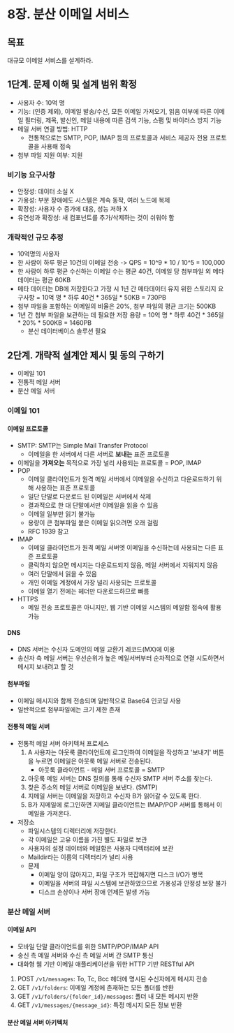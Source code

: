 # 8장. 분산 이메일 서비스

## 목표

대규모 이메일 서비스를 설계하라.

## 1단계. 문제 이해 및 설계 범위 확정

- 사용자 수: 10억 명
- 기능: (인증 제외), 이메일 발송/수신, 모든 이메일 가져오기, 읽음 여부에 따른 이메일 필터링, 제목, 발신인, 메일 내용에 따른 검색 기능, 스팸 및 바이러스 방지 기능
- 메일 서버 연결 방법: HTTP
    - 전통적으로는 SMTP, POP, IMAP 등의 프로토콜과 서비스 제공자 전용 프로토콜을 사용해 접속
- 첨부 파일 지원 여부: 지원

### 비기능 요구사항

- 안정성: 데이터 소실 X
- 가용성: 부분 장애에도 시스템은 계속 동작, 여러 노드에 복제
- 확장성: 사용자 수 증가에 대응, 성능 저하 X
- 유연성과 확장성: 새 컴포넌트를 추가/삭제하는 것이 쉬워야 함

### 개략적인 규모 추정

- 10억명의 사용자
- 한 사람이 하루 평균 10건의 이메일 전송 -> QPS = 10^9 * 10 / 10^5 = 100,000
- 한 사람이 하루 평균 수신하는 이메일 수는 평균 40건, 이메일 당 첨부파일 외 메타데이터는 평균 60KB
- 메타 데이터는 DB에 저장한다고 가정 시 1년 간 메타데이터 유지 위한 스토리지 요구사항 = 10억 명 * 하루 40건 * 365일 * 50KB = 730PB
- 첨부 파일을 포함하는 이메일의 비율은 20%, 첨부 파일의 평균 크기는 500KB
- 1년 간 첨부 파일을 보관하는 데 필요한 저장 용량 = 10억 명 * 하루 40건 * 365일 * 20% * 500KB = 1460PB
    - 분산 데이터베이스 솔루션 필요

## 2단계. 개략적 설계안 제시 및 동의 구하기

- 이메일 101
- 전통적 메일 서버
- 분산 메일 서버

### 이메일 101

#### 이메일 프로토콜

- SMTP: SMTP는 Simple Mail Transfer Protocol
    - 이메일을 한 서버에서 다른 서버로 **보내는** 표준 프로토콜
- 이메일을 **가져오는** 목적으로 가장 널리 사용되는 프로토콜 = POP, IMAP
- POP
    - 이메일 클라이언트가 원격 메일 서버에서 이메일을 수신하고 다운로드하기 위해 사용하는 표준 프로토콜
    - 일단 단말로 다운로드 된 이메일은 서버에서 삭제
    - 결과적으로 한 대 단말에서만 이메일을 읽을 수 있음
    - 이메일 일부만 읽기 불가능
    - 용량이 큰 첨부파일 붙은 이메일 읽으려면 오래 걸림
    - RFC 1939 참고
- IMAP
    - 이메일 클라이언트가 원격 메일 서버엣 이메일을 수신하는데 사용되는 다른 표준 프로토콜
    - 클릭하지 않으면 메시지는 다운로드되지 않음, 메일 서버에서 지워지지 않음
    - 여러 단말에서 읽을 수 있음
    - 개인 이메일 계정에서 가장 널리 사용되는 프로토콜
    - 이메일 열기 전에는 헤더만 다운로드하므로 빠름
- HTTPS
    - 메일 전송 프로토콜은 아니지만, 웹 기반 이메일 시스템의 메일함 접속에 활용 가능

#### DNS

- DNS 서버는 수신자 도메인의 메일 교환기 레코드(MX)에 이용
- 송신자 측 메일 서버는 우선순위가 높은 메일서버부터 순차적으로 연결 시도하면서 메시지 보내려고 할 것

#### 첨부파일

- 이메일 메시지와 함께 전송되며 일반적으로 Base64 인코딩 사용
- 일반적으로 첨부파일에는 크기 제한 존재

#### 전통적 메일 서버

- 전통적 메일 서버 아키텍처 프로세스
    1. A 사용자는 아웃룩 클라이언트에 로그인하여 이메일을 작성하고 '보내기' 버튼을 누르면 이메일은 아웃룩 메일 서버로 전송된다.
        - 아웃룩 클라이언트 - 메일 서버 프로토콜 = SMTP
    2. 아웃룩 메일 서버는 DNS 질의를 통해 수신자 SMTP 서버 주소를 찾는다.
    3. 찾은 주소의 메일 서버로 이메일을 보낸다. (SMTP)
    4. 지메일 서버는 이메일을 저장하고 수신자 B가 읽어갈 수 있도록 한다.
    5. B가 지메일에 로그인하면 지메일 클라이언트는 IMAP/POP 서버를 통해서 이메일을 가져온다.
- 저장소
    - 파일시스템의 디렉터리에 저장한다.
    - 각 이메일은 고유 이름을 가진 별도 파일로 보관
    - 사용자의 설정 데이터와 메일함은 사용자 디렉터리에 보관
    - Maildir라는 이름의 디렉터리가 널리 사용
    - 문제
        - 이메일 양이 많아지고, 파일 구조가 복잡해지면 디스크 I/O가 병목
        - 이메일을 서버의 파일 시스템에 보관하였으므로 가용성과 안정성 보장 불가
        - 디스크 손상이나 서버 장애 언제든 발생 가능

### 분산 메일 서버

#### 이메일 API

- 모바일 단말 클라이언트를 위한 SMTP/POP/IMAP API
- 송신 측 메일 서버와 수신 측 메일 서버 간 SMTP 통신
- 대화형 웹 기반 이메일 애플리케이션을 위한 HTTP 기반 RESTful API

1. POST `/v1/messages`: To, Tc, Bcc 헤더에 명시된 수신자에게 메시지 전송
2. GET `/v1/folders`: 이메일 계정에 존재하는 모든 폴더를 반환
3. GET `/v1/folders/{folder_id}/messages`: 폴더 내 모든 메시지 반환
4. GET `/v1/messages/{message_id}`: 특정 메시지 모든 정보 반환

#### 분산 메일 서버 아키텍처
